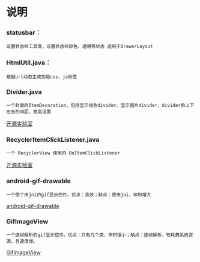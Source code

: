 # 说明  

### statusbar：  
	设置状态栏工具类，设置状态栏颜色、透明等状态 适用于DrawerLayout 

### HtmlUtil.java：  
	根据url动态生成加载css、js标签  

### Divider.java
	一个封装的ItemDecoration，包括显示纯色divider、显示图片divider、divider的上下左右的间距、宽高设置
[开源实验室](https://blog.kymjs.com/code/2016/07/10/01/ "开源实验室")

### RecyclerItemClickListener.java
	一个 RecyclerView 使用的 OnItemClickListener
[开源实验室](https://blog.kymjs.com/code/2016/07/10/01/ "开源实验室")

### android-gif-drawable
	一个使了用jni的gif显示控件。优点：高效；缺点：使用jni，体积增大
[android-gif-drawable](https://github.com/koral--/android-gif-drawable "android-gif-drawable")

### GifImageView
	一个逐帧解析的gif显示控件。优点：只有几个类，体积很小；缺点：逐帧解析，较耗费系统资源，且速度慢。
[GifImageView](https://github.com/felipecsl/GifImageView "GifImageView")